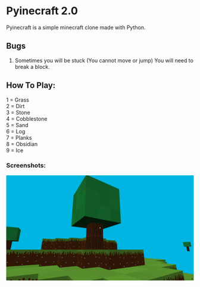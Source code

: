 # Pyinecraft 2.0

Pyinecraft is a simple minecraft clone made with Python.

## Bugs

1. Sometimes you will be stuck (You cannot move or jump)
   You will need to break a block.
   
## How To Play:

1 = Grass <br>
2 = Dirt <br>
3 = Stone <br>
4 = Cobblestone <br>
5 = Sand <br>
6 = Log <br>
7 = Planks <br>
8 = Obsidian <br>
9 = Ice <br>

### Screenshots:

<img src="site/iii.png" alt="iii"/>

